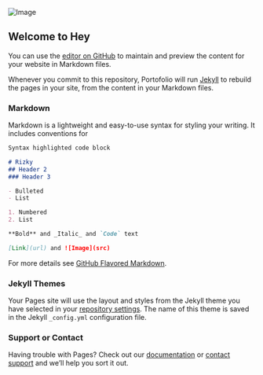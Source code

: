 ![Image](https://instagram.fbdo7-1.fna.fbcdn.net/v/t51.2885-15/e35/139481589_2816526348616221_8832760494494248254_n.jpg?_nc_ht=instagram.fbdo7-1.fna.fbcdn.net&_nc_cat=109&_nc_ohc=1ATCozrPw3YAX_nGGiu&tn=HW_gv2_gy5PmKgIJ&edm=AP_V10EBAAAA&ccb=7-4&oh=fde2cf2525ca8cb13933f17f1d2a9a27&oe=612D4E69&_nc_sid=4f375e)
## Welcome to Hey

You can use the [editor on GitHub](https://github.com/rizky0707/rizky0707.github.io/edit/main/index.md) to maintain and preview the content for your website in Markdown files.

Whenever you commit to this repository, Portofolio will run [Jekyll](https://jekyllrb.com/) to rebuild the pages in your site, from the content in your Markdown files.

### Markdown

Markdown is a lightweight and easy-to-use syntax for styling your writing. It includes conventions for

```markdown
Syntax highlighted code block

# Rizky
## Header 2
### Header 3

- Bulleted
- List

1. Numbered
2. List

**Bold** and _Italic_ and `Code` text

[Link](url) and ![Image](src)
```

For more details see [GitHub Flavored Markdown](https://guides.github.com/features/mastering-markdown/).

### Jekyll Themes

Your Pages site will use the layout and styles from the Jekyll theme you have selected in your [repository settings](https://github.com/rizky0707/rizky0707.github.io/settings/pages). The name of this theme is saved in the Jekyll `_config.yml` configuration file.

### Support or Contact

Having trouble with Pages? Check out our [documentation](https://docs.github.com/categories/github-pages-basics/) or [contact support](https://support.github.com/contact) and we’ll help you sort it out.
